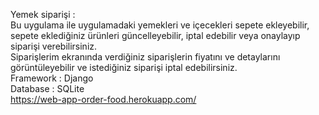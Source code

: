 Yemek siparişi :<br />
Bu uygulama ile uygulamadaki yemekleri ve içecekleri sepete ekleyebilir, sepete eklediğiniz
ürünleri güncelleyebilir, iptal edebilir veya onaylayıp siparişi verebilirsiniz.<br />
Siparişlerim ekranında verdiğiniz siparişlerin fiyatını ve detaylarını görüntüleyebilir ve
istediğiniz siparişi iptal edebilirsiniz.<br />
Framework : Django <br />
Database : SQLite <br />
https://web-app-order-food.herokuapp.com/

